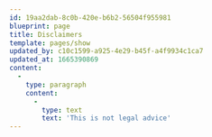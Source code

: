 ```yaml
---
id: 19aa2dab-8c0b-420e-b6b2-56504f955981
blueprint: page
title: Disclaimers
template: pages/show
updated_by: c10c1599-a925-4e29-b45f-a4f9934c1ca7
updated_at: 1665390869
content:
  -
    type: paragraph
    content:
      -
        type: text
        text: 'This is not legal advice'
---
```

